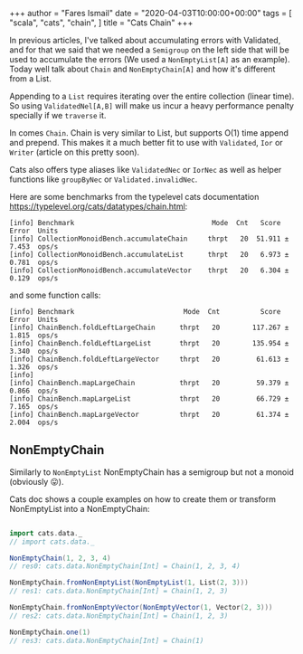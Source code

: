 +++
author = "Fares Ismail"
date = "2020-04-03T10:00:00+00:00"
tags = [
    "scala",
    "cats",
    "chain",
]
title = "Cats Chain"
+++

In previous articles, I've talked about accumulating errors with Validated, and for that we said that we needed a `Semigroup` on the left side that will be used to accumulate the errors (We used a `NonEmptyList[A]` as an example). Today well talk about `Chain` and `NonEmptyChain[A]` and how it's different from a List.

Appending to a `List` requires iterating over the entire collection (linear time). So using `ValidatedNel[A,B]` will make us incur a heavy performance penalty specially if we `traverse` it.

In comes `Chain`. Chain is very similar to List, but supports O(1) time append and prepend. This makes it a much better fit to use with `Validated`, `Ior` or `Writer` (article on this pretty soon).

Cats also offers type aliases like `ValidatedNec` or `IorNec` as well as helper functions like `groupByNec` or `Validated.invalidNec`.

Here are some benchmarks from the typelevel cats documentation <https://typelevel.org/cats/datatypes/chain.html>:

```text
[info] Benchmark                                  Mode  Cnt   Score   Error  Units
[info] CollectionMonoidBench.accumulateChain     thrpt   20  51.911 ± 7.453  ops/s
[info] CollectionMonoidBench.accumulateList      thrpt   20   6.973 ± 0.781  ops/s
[info] CollectionMonoidBench.accumulateVector    thrpt   20   6.304 ± 0.129  ops/s
```

and some function calls:

```text
[info] Benchmark                           Mode  Cnt          Score         Error  Units
[info] ChainBench.foldLeftLargeChain      thrpt   20        117.267 ±       1.815  ops/s
[info] ChainBench.foldLeftLargeList       thrpt   20        135.954 ±       3.340  ops/s
[info] ChainBench.foldLeftLargeVector     thrpt   20         61.613 ±       1.326  ops/s
[info]
[info] ChainBench.mapLargeChain           thrpt   20         59.379 ±       0.866  ops/s
[info] ChainBench.mapLargeList            thrpt   20         66.729 ±       7.165  ops/s
[info] ChainBench.mapLargeVector          thrpt   20         61.374 ±       2.004  ops/s
```

## NonEmptyChain

Similarly to ``NonEmptyList`` NonEmptyChain has a semigroup but not a monoid (obviously :stuck_out_tongue:).

Cats doc shows a couple examples on how to create them or transform NonEmptyList into a NonEmptyChain:

```scala

import cats.data._
// import cats.data._

NonEmptyChain(1, 2, 3, 4)
// res0: cats.data.NonEmptyChain[Int] = Chain(1, 2, 3, 4)

NonEmptyChain.fromNonEmptyList(NonEmptyList(1, List(2, 3)))
// res1: cats.data.NonEmptyChain[Int] = Chain(1, 2, 3)

NonEmptyChain.fromNonEmptyVector(NonEmptyVector(1, Vector(2, 3)))
// res2: cats.data.NonEmptyChain[Int] = Chain(1, 2, 3)

NonEmptyChain.one(1)
// res3: cats.data.NonEmptyChain[Int] = Chain(1)

```
